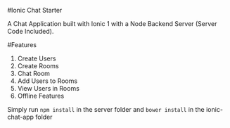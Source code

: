 #Ionic Chat Starter

A Chat Application built with Ionic 1 with a Node Backend Server (Server Code Included). 

#Features
1. Create Users
2. Create Rooms
3. Chat Room
4. Add Users to Rooms
5. View Users in Rooms
6. Offline Features

Simply run `npm install` in the server folder and `bower install` in the ionic-chat-app folder
